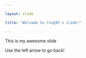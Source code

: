 ```yaml
---

layout: slide

title: "Welcome to ltug95's slide!"

---
```


This is my awesome slide

Use the left arrow to go back!
